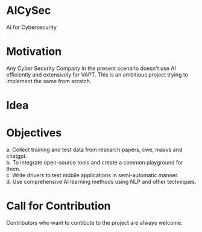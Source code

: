 # AICySec
AI for Cybersecurity

# Motivation
Any Cyber Security Company in the present scenario doesn't use AI efficiently and extensively for VAPT.
This is an ambitious project trying to implement the same from scratch.

# Idea


# Objectives
a. Collect training and test data from research papers, cwe, masvs and chatgpt.<br>
b. To integrate open-source tools and create a common playground for them.<br>
c. Write drivers to test mobile applications in semi-automatic manner.<br>
d. Use comprehensive AI learning methods using NLP and other techniques.<br>

# Call for Contribution
Contributors who want to contibute to the project are always welcome.


